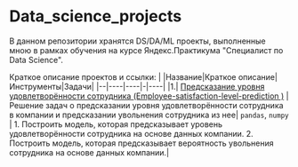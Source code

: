 # Data_science_projects
В данном репозитории хранятся DS/DA/ML проекты,  выполненные мною в рамках обучения на курсе Яндекс.Практикума "Специалист по Data Science".

Краткое описание проектов и ссылки:
| |Название|Краткое описание|Инструменты|Задачи|
|--|----|----|-|----|
|1.| [Предсказание уровня удовлетворённости сотрудника (Employee-satisfaction-level-prediction
)]((https://github.com/alinaukhalova/Data_science_projects/tree/main/Employee-satisfaction-level-prediction)) | Решение задач о предсказании уровня удовлетворённости сотрудника в компании и предсказании увольнения сотрудника из нее| `pandas`, `numpy` | 1. Построить модель, которая предсказывает уровень удовлетворённости сотрудника на основе данных компании. 2. Построить модель, которая предсказывает вероятность увольнения сотрудника на основе данных компании.|

